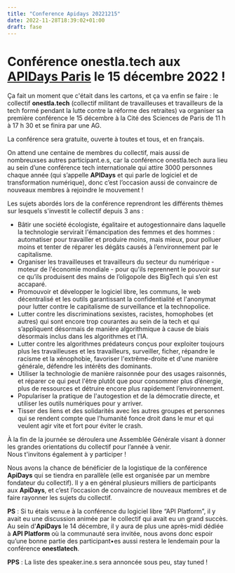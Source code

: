 ```yaml
---
title: "Conference Apidays 20221215"
date: 2022-11-28T18:39:02+01:00
draft: fase
---
```


# Conférence onestla.tech aux [APIDays Paris](https://www.apidays.global/paris/) le 15 décembre 2022 !

Ça fait un moment que c'était dans les cartons, et ça va enfin se faire :
le collectif **onestla.tech** (collectif militant de travailleuses et travailleurs de la tech formé
pendant la lutte contre la réforme des retraites) va organiser sa première conférence
le 15 décembre à la Cité des Sciences de Paris de 11 h à 17 h 30 et se finira par une AG.

La conférence sera gratuite, ouverte à toutes et tous, et en français.

On attend une centaine de membres du collectif, mais aussi de nombreuxses autres participant.e.s,
car la conférence onestla.tech aura lieu au sein d’une conférence tech internationale qui attire 3000 personnes
chaque année (qui s’appelle **APIDays** et qui parle de logiciel et de transformation numérique),
donc c’est l’occasion aussi de convaincre de nouveaux membres à rejoindre le mouvement !

Les sujets abordés lors de la conférence reprendront les différents thèmes
sur lesquels s'investit le collectif depuis 3 ans :
- Bâtir une société écologiste, égalitaire et autogestionnaire dans laquelle la technologie
  servirait l'émancipation des femmes et des hommes : automatiser pour travailler
  et produire moins, mais mieux, pour polluer moins et tenter de réparer les dégâts causés
  à l’environnement par le capitalisme.
- Organiser les travailleuses et travailleurs du secteur du numérique - moteur de
  l'économie mondiale - pour qu'ils reprennent le pouvoir sur ce qu’ils produisent des mains
  de l’oligopole des BigTech qui s’en est accaparé.
- Promouvoir et développer le logiciel libre, les communs, le web décentralisé et les outils
  garantissant la confidentialité et l'anonymat pour lutter contre le capitalisme de surveillance
  et la technopolice.
- Lutter contre les discriminations sexistes, racistes, homophobes (et autres) qui sont encore
trop courantes au sein de la tech et qui s’appliquent désormais de manière algorithmique à cause
de biais désormais inclus dans les algorithmes et l’IA.
- Lutter contre les algorithmes prédateurs conçus pour exploiter toujours plus les travailleuses
et les travailleurs, surveiller, ficher, répandre le racisme et la xénophobie, favoriser
l'extrême-droite et d'une manière générale, défendre les intérêts des dominants.
- Utiliser la technologie de manière raisonnée pour des usages raisonnés, et réparer ce qui peut
l'être plutôt que pour consommer plus d’énergie, plus de ressources et détruire encore plus
rapidement l’environnement.
- Populariser la pratique de l'autogestion et de la démocratie directe, et utiliser les outils
numériques pour y arriver.
- Tisser des liens et des solidarités avec les autres groupes et personnes qui se rendent compte
que l’humanité fonce droit dans le mur et qui veulent agir vite et fort pour éviter le crash.

À la fin de la journée se déroulera une Assemblée Générale visant à donner les grandes
orientations du collectif pour l’année à venir.  
Nous t'invitons également à y participer !

Nous avons la chance de bénéficier de la logistique de la conférence **ApiDays**
qui se tiendra en parallèle (elle est organisée par un membre fondateur du collectif).
Il y a en général plusieurs milliers de participants aux **ApiDays**, et c’est l’occasion
de convaincre de nouveaux membres et de faire rayonner les sujets du collectif.

**PS** : Si tu étais venu.e à la conférence du logiciel libre “API Platform”, il y avait eu
une discussion animée par le collectif qui avait eu un grand succès. Au sein d'**ApiDays** 
le 14 décembre, il y aura de plus une après-midi dédiée à **API Platform** où la communauté
sera invitée, nous avons donc espoir qu’une bonne partie des participant•es aussi restera
le lendemain pour la conférence **onestlatech**.

**PPS** : La liste des speaker.ine.s sera annoncée sous peu, stay tuned !